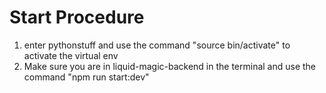 # Start Procedure
1. enter pythonstuff and use the command "source bin/activate" to activate the virtual env
2. Make sure you are in liquid-magic-backend in the terminal and use the command "npm run start:dev"
